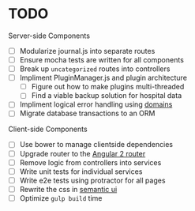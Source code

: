 TODO
====

Server-side Components
- [ ] Modularize journal.js into separate routes
- [ ] Ensure mocha tests are written for all components
- [ ] Break up `uncategorized` routes into controllers
- [ ] Impliment PluginManager.js and plugin architecture
  - [ ] Figure out how to make plugins multi-threaded
  - [ ] Find a viable backup solution for hospital data
- [ ] Impliment logical error handling using [domains](https://nodejs.org/api/domain.html)
- [ ] Migrate database transactions to an ORM

Client-side Components
- [ ] Use bower to manage clientside dependencies
- [ ] Upgrade router to the [Angular 2 router](https://angular.github.io/router/getting-started)
- [ ] Remove logic from controllers into services
- [ ] Write unit tests for individual services
- [ ] Write e2e tests using protractor for all pages
- [ ] Rewrite the css in [semantic ui](http://semantic-ui.com/)
- [ ] Optimize `gulp build` time

